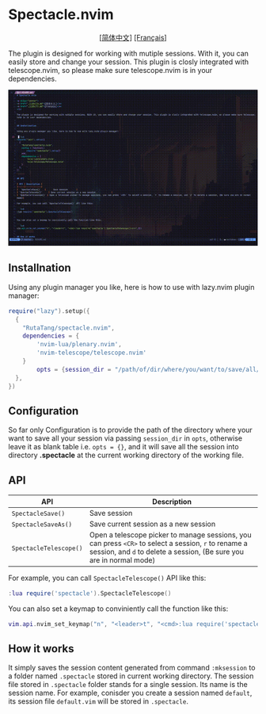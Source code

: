 # Spectacle.nvim

<p align="center">
<a href="./i18n/zh.md">[简体中文]</a>
<a href="./i18n/fr.md">[Français]</a>
</p>

The plugin is designed for working with mutiple sessions. With it, you can easily store and change your session. This plugin is closly integrated with telescope.nvim, so please make sure telescope.nvim is in your dependencies.

<p align="center">
  <img src="./art/showcase.gif">
</p>

## Installnation

Using any plugin manager you like, here is how to use with lazy.nvim plugin manager:

```lua
require("lazy").setup({
  {
    "RutaTang/spectacle.nvim",
    dependencies = {
        'nvim-lua/plenary.nvim',
        'nvim-telescope/telescope.nvim'
    }
        opts = {session_dir = "/path/of/dir/where/you/want/to/save/all/sessions"}
  },
})
```

## Configuration

So far only Configuration is to provide the path of the directory where your want to save all your session via passing ```session_dir``` in ```opts```, otherwise leave it as blank table i.e. ```opts = {}```, and it will save all the session into directory **.spectacle** at the current working directory of the working file.

## API

| API                    | Description                                                                                                                                                                  |
| ---------------------- | ---------------------------------------------------------------------------------------------------------------------------------------------------------------------------- |
| `SpectacleSave()`      | Save session                                                                                                                                                                 |
| `SpectacleSaveAs()`    | Save current session as a new session                                                                                                                                        |
| `SpectacleTelescope()` | Open a telescope picker to manage sessions, you can press `<CR>` to select a session, `r` to rename a session, and `d` to delete a session, (Be sure you are in normal mode) |

For example, you can call `SpectacleTelescope()` API like this:

```lua
:lua require('spectacle').SpectacleTelescope()
```

You can also set a keymap to conviniently call the function like this:

```lua
vim.api.nvim_set_keymap("n", "<leader>t", "<cmd>:lua require('spectacle').SpectacleTelescope()<cr>",{})
```

## How it works

It simply saves the session content generated from command `:mksession` to a folder named `.spectacle` stored in current working directory. The session file stored in `.spectacle` folder stands for a single session. Its name is the session name. For example, conisder you create a session named `default`, its session file `default.vim` will be stored in `.spectacle`.
